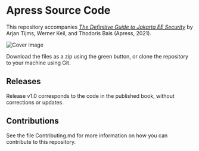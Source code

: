 # Apress Source Code

This repository accompanies [*The Definitive Guide to Jakarta EE Security*](https://www.apress.com/%isbn%) by Arjan Tijms, Werner Keil, and Thodoris Bais (Apress, 2021).

[comment]: #cover
![Cover image](%isbn%.jpg)

Download the files as a zip using the green button, or clone the repository to your machine using Git.

## Releases

Release v1.0 corresponds to the code in the published book, without corrections or updates.

## Contributions

See the file Contributing.md for more information on how you can contribute to this repository.
